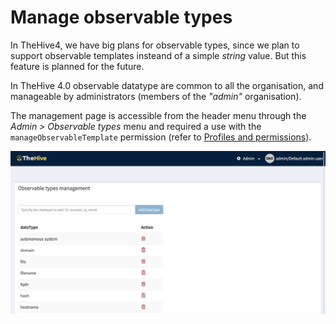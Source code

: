 # Manage observable types

In TheHive4, we have big plans for observable types, since we plan to support observable templates insteand of a simple *string* value. But this feature is planned for the future.

In TheHive 4.0 observable datatype are common to all the organisation, and manageable by administrators (members of the *"admin"* organisation).

The management page is accessible from the header menu through the *Admin > Observable types* menu and required a use with the `manageObservableTemplate` permission (refer to [Profiles and permissions](./Profiles-permissions.md)).

![Observable types admin](./files/list-observable-types.png)

